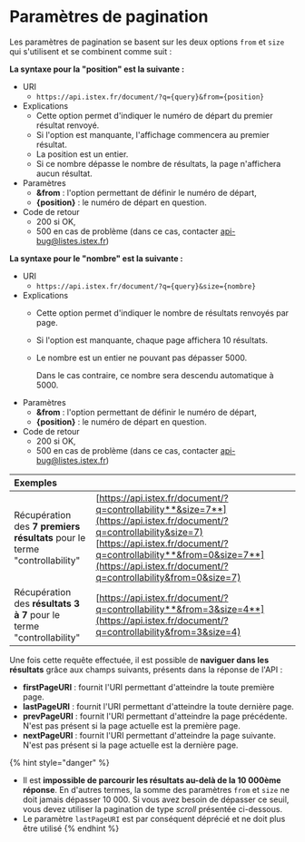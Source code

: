 # Paramètres de pagination

Les paramètres de pagination se basent sur les deux options `from` et `size` qui s'utilisent et se combinent comme suit :

**La syntaxe pour la "position" est la suivante :**

* URI
  * `https://api.istex.fr/document/?q={query}&from={position}`
* Explications    
  * Cette option permet d'indiquer le numéro de départ du premier résultat renvoyé.
  * Si l'option est manquante, l'affichage commencera au premier résultat.
  * La position est un entier.
  * Si ce nombre dépasse le nombre de résultats, la page n'affichera aucun résultat.
* Paramètres
  * **&from** : l'option permettant de définir le numéro de départ,
  * **{position}** : le numéro de départ en question.
* Code de retour
  * 200 si OK, 
  * 500 en cas de problème \(dans ce cas, contacter [api-bug@listes.istex.fr](mailto:api-bug@listes.istex.fr)\)

**La syntaxe pour le "nombre" est la suivante :**

* URI
  * `https://api.istex.fr/document/?q={query}&size={nombre}`
* Explications
  * Cette option permet d'indiquer le nombre de résultats renvoyés par page.
  * Si l'option est manquante, chaque page affichera 10 résultats.
  * Le nombre est un entier ne pouvant pas dépasser 5000.

    Dans le cas contraire, ce nombre sera descendu automatique à 5000.
* Paramètres
  * **&from** : l'option permettant de définir le numéro de départ,
  * **{position}** : le numéro de départ en question.
* Code de retour
  * 200 si OK, 
  * 500 en cas de problème \(dans ce cas, contacter [api-bug@listes.istex.fr](mailto:api-bug@listes.istex.fr)\)

| Exemples |  |
| :--- | :--- |
| Récupération des **7 premiers résultats** pour le terme "controllability" | [https://api.istex.fr/document/?q=controllability**&size=7**](https://api.istex.fr/document/?q=controllability&size=7) [https://api.istex.fr/document/?q=controllability**&from=0&size=7**](https://api.istex.fr/document/?q=controllability&from=0&size=7) |
| Récupération des **résultats 3 à 7** pour le terme "controllability" | [https://api.istex.fr/document/?q=controllability**&from=3&size=4**](https://api.istex.fr/document/?q=controllability&from=3&size=4) |

Une fois cette requête effectuée, il est possible de **naviguer dans les résultats** grâce aux champs suivants, présents dans la réponse de l'API :

* **firstPageURI** : fournit l'URI permettant d'atteindre la toute première page.
* **lastPageURI** : fournit l'URI permettant d'atteindre la toute dernière page.
* **prevPageURI** : fournit l'URI permettant d'atteindre la page précédente. N'est pas présent si la page actuelle est la première page.
* **nextPageURI** : fournit l'URI permettant d'atteindre la page suivante. N'est pas présent si la page actuelle est la dernière page.

{% hint style="danger" %}
* Il est **impossible de parcourir les résultats au-delà de la 10 000ème réponse**. En d'autres termes, la somme des paramètres `from` et `size` ne doit jamais dépasser 10 000. Si vous avez besoin de dépasser ce seuil, vous devez utiliser la pagination de type _scroll_ présentée ci-dessous.
* Le paramètre `lastPageURI` est par conséquent déprécié et ne doit plus être utilisé
{% endhint %}

